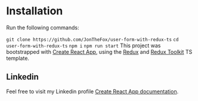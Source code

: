 # Installation

Run the following commands:

`git clone https://github.com/JonTheFox/user-form-with-redux-ts`
`cd user-form-with-redux-ts`
`npm i`
`npm run start`
This project was bootstrapped with [Create React App](https://github.com/facebook/create-react-app), using the [Redux](https://redux.js.org/) and [Redux Toolkit](https://redux-toolkit.js.org/) TS template.

## Linkedin

Feel free to visit my Linkedin profile [Create React App documentation](https://www.linkedin.com/in/jonathan-weiss-45010295/).

